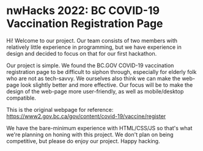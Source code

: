 # nwHacks 2022: BC COVID-19 Vaccination Registration Page

Hi! Welcome to our project. Our team consists of two members with relatively little experience
in programming, but we have experience in design and decided to focus on that for our first hackathon.

Our project is simple. We found the BC.GOV COVID-19 vaccination registration page to be 
difficult to siphon through, especially for elderly folk who are not as tech-savvy. We ourselves
also think we can make the web-page look slightly better and more effective. Our focus will be to make the design of the web-page more user-friendly, as well as mobile/desktop compatible. 

This is the original webpage for reference: https://www2.gov.bc.ca/gov/content/covid-19/vaccine/register

We have the bare-minimum experience with HTML/CSS/JS so that's what we're planning on honing with this
project. We don't plan on being competitive, but please do enjoy our project. Happy hacking. 
